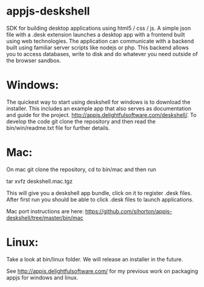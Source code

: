 appjs-deskshell
===============

SDK for building desktop applications using html5 / css / js. A simple json file with a .desk extension launches
a desktop app with a frontend built using web technologies. The application can communicate with a backend
built using familiar server scripts like nodejs or php. This backend allows you to access databases,
write to disk and do whatever you need outside of the browser sandbox.


Windows:
========

The quickest way to start using deskshell for windows is to download the installer. This includes an example app
that also serves as documentation and guide for the project. http://appjs.delightfulsoftware.com/deskshell/.
To develop the code git clone the repository and then read the bin/win/readme.txt file for further details.

Mac:
====
On mac git clone the repository, cd to bin/mac and then run

tar xvfz deskshell.mac.tgz

This will give you a deskshell app bundle, click on it to register .desk files. After first run you should be able 
to click .desk files to launch applications.

Mac port instructions are here: https://github.com/sihorton/appjs-deskshell/tree/master/bin/mac

Linux:
============

Take a look at bin/linux folder. We will release an installer in the future.



See http://appjs.delightfulsoftware.com/ for my previous work on packaging appjs for windows and linux.
